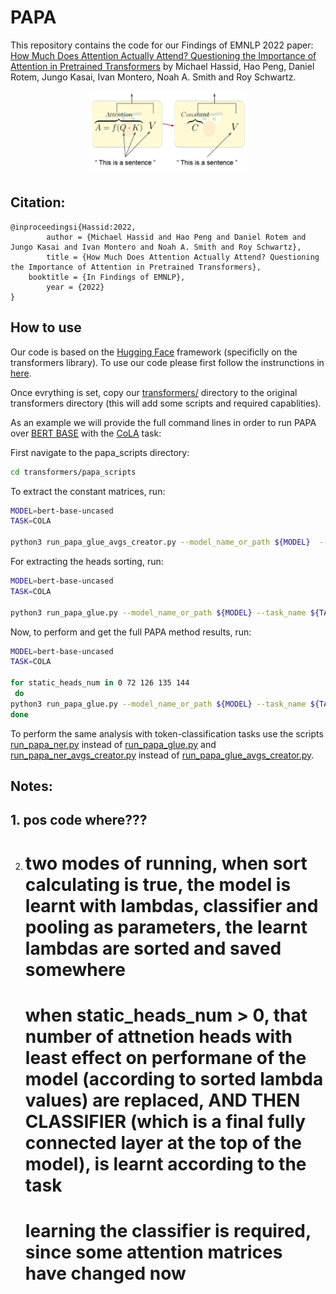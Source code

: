 # PAPA
This repository contains the code for our Findings of EMNLP 2022 paper: [How Much Does Attention Actually Attend? Questioning the Importance of Attention in Pretrained Transformers](https://arxiv.org/abs/2211.03495) by Michael Hassid, Hao Peng, Daniel Rotem, Jungo Kasai, Ivan Montero, Noah A. Smith and Roy Schwartz.

<p align="center">
  <img src="github/teaser_1.jpg" width="50%" height="50%">
</p>

## Citation:
```
@inproceedingsi{Hassid:2022,
        author = {Michael Hassid and Hao Peng and Daniel Rotem and Jungo Kasai and Ivan Montero and Noah A. Smith and Roy Schwartz},
        title = {How Much Does Attention Actually Attend? Questioning the Importance of Attention in Pretrained Transformers},
	booktitle = {In Findings of EMNLP},
        year = {2022}
}
```

## How to use

Our code is based on the [Hugging Face](https://github.com/huggingface) framework (specificlly on the transformers library).
To use our code please first follow the instrunctions in [here](https://huggingface.co/docs/transformers/installation#editable-install).

Once evrything is set, copy our [transformers/](https://github.com/schwartz-lab-NLP/papa/tree/main/transformers
) directory to the original transformers directory (this will add some scripts and required capablities).

As an example we will provide the full command lines in order to run PAPA over [BERT BASE](https://huggingface.co/bert-base-uncased) with the [CoLA](https://nyu-mll.github.io/CoLA/) task:

First navigate to the papa_scripts directory:
```bash
cd transformers/papa_scripts
```

To extract the constant matrices, run:
```bash
MODEL=bert-base-uncased
TASK=COLA

python3 run_papa_glue_avgs_creator.py --model_name_or_path ${MODEL}  --task_name ${TASK}  --max_length 64    --per_device_train_batch_size 8   --output_dir <dir_to_save_constant_matrices> --cache_dir <your_cache_dir> --use_papa_preprocess true  --pad_to_max_length
```
For extracting the heads sorting, run:

```bash
MODEL=bert-base-uncased
TASK=COLA

python3 run_papa_glue.py --model_name_or_path ${MODEL} --task_name ${TASK} --do_eval --max_seq_length 64 --per_device_train_batch_size 16 --per_device_eval_batch_size 16 --output_dir <dir_to_save_sorted_heads> --cache_dir <your_cache_dir>  --do_train --num_train_epochs 15.0 --learning_rate 2e-5 --lr_scheduler_type constant --disable_tqdm true --evaluation_strategy epoch --save_strategy no --use_papa_preprocess --use_freeze_extract_pooler true --static_heads_dir <dir_saves_constant_matrices>  --save_total_limit 0 --sort_calculating True
```
Now, to perform and get the full PAPA method results, run:

```bash
MODEL=bert-base-uncased
TASK=COLA

for static_heads_num in 0 72 126 135 144
 do
python3 run_papa_glue.py --model_name_or_path ${MODEL} --task_name ${TASK} --do_eval --max_seq_length 64 --per_device_train_batch_size 16 --per_device_eval_batch_size 16 --output_dir <dir_to_save_results> --cache_dir <your_cache_dir> --do_train --num_train_epochs 15.0 --learning_rate 2e-5 --lr_scheduler_type constant --disable_tqdm true --evaluation_strategy epoch --save_strategy no --use_papa_preprocess --grad_for_classifier_only true --use_freeze_extract_pooler true --static_heads_dir <dir_saves_constant_matrices> --static_heads_num ${static_heads_num} --save_total_limit 0 --sorting_heads_dir <dir_saved_sorted_heads>
done
```

To perform the same analysis with token-classification tasks use the scripts [run_papa_ner.py](https://github.com/schwartz-lab-NLP/papa/blob/main/transformers/papa_scripts/run_papa_ner.py) instead of [run_papa_glue.py](https://github.com/schwartz-lab-NLP/papa/blob/main/transformers/papa_scripts/run_papa_glue.py) and [run_papa_ner_avgs_creator.py](https://github.com/schwartz-lab-NLP/papa/blob/main/transformers/papa_scripts/run_papa_ner_avgs_creator.py) instead of [run_papa_glue_avgs_creator.py](https://github.com/schwartz-lab-NLP/papa/blob/main/transformers/papa_scripts/run_papa_glue_avgs_creator.py).

## Notes:

## 1. pos code where???
 2. # two modes of running, when sort calculating is true, the model is learnt with lambdas, classifier and pooling as parameters, the learnt lambdas are sorted and saved somewhere
    # when static_heads_num > 0, that number of attnetion heads with least effect on performane of the model (according to sorted lambda values) are replaced, AND THEN CLASSIFIER (which is a final fully connected layer at the top of the model), is learnt according to the task 
    # learning the classifier is required, since some attention matrices have changed now